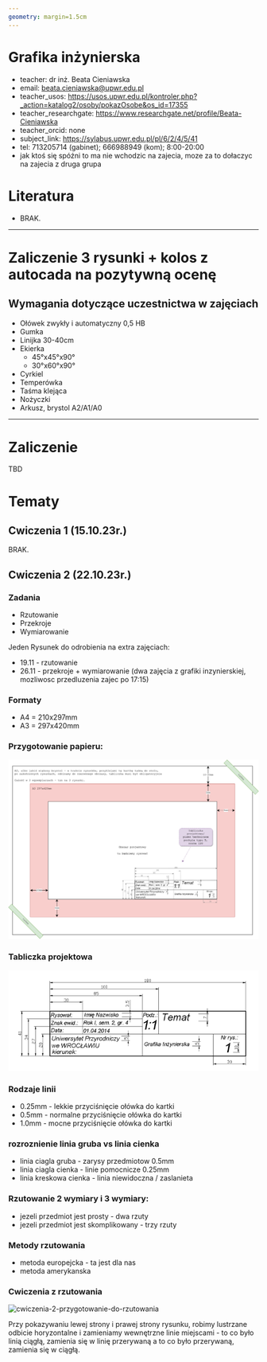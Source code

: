 ```yaml
---
geometry: margin=1.5cm
---
```


# Grafika inżynierska

- teacher: dr inż. Beata Cieniawska
- email: beata.cieniawska@upwr.edu.pl
- teacher_usos: https://usos.upwr.edu.pl/kontroler.php?_action=katalog2/osoby/pokazOsobe&os_id=17355
- teacher_researchgate: https://www.researchgate.net/profile/Beata-Cieniawska
- teacher_orcid: none
- subject_link: https://sylabus.upwr.edu.pl/pl/6/2/4/5/41
- tel: 713205714 (gabinet); 666988949 (kom); 8:00-20:00
- jak ktoś się spóźni to ma nie wchodzic na zajecia, moze za to dołaczyc na zajecia z druga grupa

# Literatura

- BRAK.

---

# Zaliczenie 3 rysunki + kolos z autocada na pozytywną ocenę

## Wymagania dotyczące uczestnictwa w zajęciach

- Ołówek zwykły i automatyczny 0,5 HB
- Gumka
- Linijka 30-40cm
- Ekierka
  - 45°x45°x90°
  - 30°x60°x90°
- Cyrkiel
- Temperówka
- Taśma klejąca
- Nożyczki
- Arkusz, brystol A2/A1/A0

---

# Zaliczenie

TBD

# Tematy

## Cwiczenia 1 (15.10.23r.)

BRAK.

## Cwiczenia 2 (22.10.23r.)

### Zadania

- Rzutowanie
- Przekroje
- Wymiarowanie

Jeden Rysunek do odrobienia na extra zajęciach:

- 19.11 - rzutowanie
- 26.11 - przekroje + wymiarowanie (dwa zajęcia z grafiki inzynierskiej, mozliwosc przedluzenia zajec po 17:15)

### Formaty

- A4 = 210x297mm
- A3 = 297x420mm

### Przygotowanie papieru:

![cwiczenia-2-wymiary.png](../obrazki/grafika_inzynierska/cwiczenia_2_wymiary.png)<br>

### Tabliczka projektowa

![cwiczenia-2-tabliczka](../obrazki/grafika_inzynierska/cwiczenia_2_tabliczka.png)<br>

### Rodzaje linii

- 0.25mm - lekkie przyciśnięcie ołówka do kartki
- 0.5mm - normalne przyciśnięcie ołówka do kartki
- 1.0mm - mocne przyciśnięcie ołówka do kartki

### rozroznienie linia gruba vs linia cienka

- linia ciagla gruba - zarysy przedmiotow 0.5mm
- linia ciagla cienka - linie pomocnicze 0.25mm
- linia kreskowa cienka - linia niewidoczna / zaslanieta

### Rzutowanie 2 wymiary i 3 wymiary:

- jezeli przedmiot jest prosty - dwa rzuty
- jezeli przedmiot jest skomplikowany - trzy rzuty

### Metody rzutowania

- metoda europejcka - ta jest dla nas
- metoda amerykanska

### Cwiczenia z rzutowania

![cwiczenia-2-przygotowanie-do-rzutowania](../obrazki/grafika_inzynierskacwiczenia-2_przygotowanie_do_rzutowania.png)<br>

Przy pokazywaniu lewej strony i prawej strony rysunku, robimy lustrzane odbicie horyzontalne i zamieniamy wewnętrzne linie miejscami - to co było linią ciągłą, zamienia się w linię przerywaną a to co było przerywaną, zamienia się w ciągłą.
